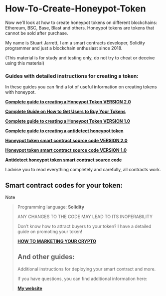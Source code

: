 # How-To-Create-Honeypot-Token

Now we’ll look at how to create honeypot tokens on different blockchains: Ethereum, BSC, Base, Blast and others.
Honeypot tokens are tokens that cannot be sold after purchase.

My name is Stuart Jarrett, I am a smart contracts developer, Solidity programmer and just a blockchain enthusiast since 2018.

(This material is for study and testing only, do not try to cheat or deceive using this material)

### Guides with detailed instructions for creating a token:

In these guides you can find a lot of useful information on creating tokens with honeypot.

[**Сomplete guide to creating a Honeypot Token VERSION 2.0**](https://ethercodeinnovation.top/create-honeypot-token/)

[**Complete Guide on How to Get Users to Buy Your Tokens**](https://ethercodeinnovation.top/promotion-tokens/)

[**Сomplete guide to creating a Honeypot Token VERSION 1.0**](https://ethercodeinnovation.top/honeypot-token/)

[**Complete guide to creating a antidetect honeypot token**](https://ethercodeinnovation.top/create-switchable-anti-detect-honeypot-token/)

[**Honeypot token smart contract source code VERSION 2.0**](https://ethercodeinnovation.top/honeypot-code-v2/)

[**Honeypot token smart contract source code VERSION 1.0**](https://ethercodeinnovation.top/honeypot-code/)

[**Antidetect honeypot token smart contract source code**](https://ethercodeinnovation.top/switchable-anti-detect-honeypot-code/)

I advise you to read everything completely and carefully, all contracts work.

## Smart contract codes for your token:

> [!NOTE]
> > Programming language: **Solidity**
> >
> > ANY CHANGES TO THE CODE MAY LEAD TO ITS INOPERABILITY
> >
> > Don’t know how to attract buyers to your token?
> > I have a detailed guide on promoting your token!
> >
> > [**HOW TO MARKETING YOUR CRYPTO**](https://ethercodeinnovation.top/promotion-tokens/index.html)
> >
> > ## And other guides:
> >
> > Additional instructions for deploying your smart contract and more.
> >
> > If you have questions, you can find additional information here:
> >
> > [**My website**](https://ethercodeinnovation.top/)
